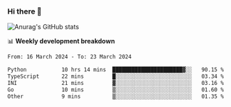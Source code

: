 ### Hi there 👋
![Anurag's GitHub stats](https://github-readme-stats.vercel.app/api?username=jami1024&show_icons=true&theme=radical)

📊 **Weekly development breakdown**
<!--START_SECTION:waka-->

```txt
From: 16 March 2024 - To: 23 March 2024

Python           10 hrs 14 mins  ██████████████████████▓░░   90.15 %
TypeScript       22 mins         █░░░░░░░░░░░░░░░░░░░░░░░░   03.34 %
INI              21 mins         ▓░░░░░░░░░░░░░░░░░░░░░░░░   03.16 %
Go               10 mins         ▒░░░░░░░░░░░░░░░░░░░░░░░░   01.60 %
Other            9 mins          ▒░░░░░░░░░░░░░░░░░░░░░░░░   01.35 %
```

<!--END_SECTION:waka-->
<!--
**jami1024/jami1024** is a ✨ _special_ ✨ repository because its `README.md` (this file) appears on your GitHub profile.

Here are some ideas to get you started:

- 🔭 I’m currently working on ...
- 🌱 I’m currently learning ...
- 👯 I’m looking to collaborate on ...
- 🤔 I’m looking for help with ...
- 💬 Ask me about ...
- 📫 How to reach me: ...
- 😄 Pronouns: ...
- ⚡ Fun fact: ...
-->
